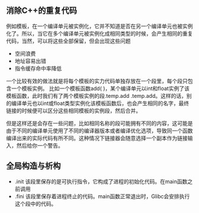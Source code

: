 ## 消除C++的重复代码
例如模板，在一个编译单元被实例化，它并不知道是否在另一个编译单元也被实例化了。所以，当它在多个编译单元被实例化成相同类型的时候，会产生相同的重复代码，当然，可以将这些全部保留，但会出现这些问题
- 空间浪费
- 地址容易出错
- 指令缓存命中率降低

一个比较有效的做法就是将每个模板的实力代码单独存放在一个段里，每个段只包含一个模板实例。
比如一个模板函数add<T>( )，某个编译单元以int和float实例了该模板函数，此时我们有了两个模板实例的段.temp.add<int> .temp.add<float>。这样的话，别的编译单元也以int或float类型实例化该模板函数后，也会产生相同的名字，最终链接的时候便可以区分这些相同模板的实例段，然后合并。

但是这样还是会存在一些问题，比如相同名称的段可能拥有不同的内容，这可能是由于不同的编译单元使用了不同的编译器版本或者编译优化选项，导致同一个函数编译出来的实际代码有所不同。这种情况下链接器会随意选择一个副本作为链接输入，然后给你一个警告。

## 全局构造与析构
- .init 该段里保存的是可执行指令，它构成了进程的初始化代码。在main函数之前调用
- .fini 该段里保存着进程终止的代码。main函数正常退出时，Glibc会安排执行这个段中的代码。

